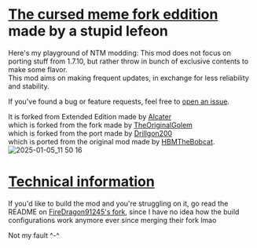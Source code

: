 # <u>**The cursed meme fork eddition**</u> made by a stupid lefeon

Here's my playground of NTM modding: This mod does not focus on porting stuff from 1.7.10, but rather throw in bunch of exclusive contents to make some flavor.<br>
This mod aims on making frequent updates, in exchange for less reliability and stability.<br>

If you've found a bug or feature requests, feel free to [open an issue](https://github.com/abysschroma/NTM-but-uncomfortable/issues/new).<br>

It is forked from Extended Edition made by [Alcater](https://github.com/Alcatergit/Hbm-s-Nuclear-Tech-GIT)<br>
which is forked from the fork made by [TheOriginalGolem](https://github.com/TheOriginalGolem/Hbm-s-Nuclear-Tech-GIT)<br>
which is forked from the port made by [Drillgon200](https://github.com/Drillgon200/Hbm-s-Nuclear-Tech-GIT)<br>
which is ported from the original mod made by [HBMTheBobcat](https://github.com/HbmMods/Hbm-s-Nuclear-Tech-GIT).
![2025-01-05_11 50 16](https://github.com/user-attachments/assets/db2d0f36-9a31-4647-9ba3-45f6beebdd5b)

# <u>Technical information</u>
If you'd like to build the mod and you're struggling on it, go read the README on [FireDragon91245's fork](https://github.com/FireDragon91245/NTM-Ext-Ext), since I have no idea how the build configurations work anymore ever since merging their fork lmao

Not my fault ^-^
